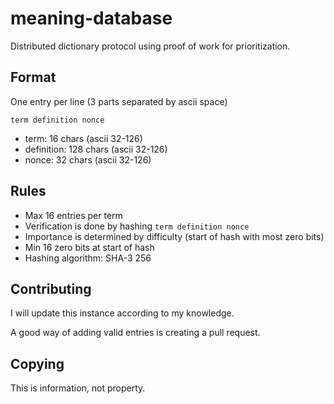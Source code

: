 # meaning-database
Distributed dictionary protocol using proof of work for prioritization.

## Format
One entry per line (3 parts separated by ascii space)

`term definition nonce`
- term: 16 chars (ascii 32-126)
- definition: 128 chars (ascii 32-126)
- nonce: 32 chars (ascii 32-126)

## Rules
- Max 16 entries per term
- Verification is done by hashing `term definition nonce`
- Importance is determined by difficulty (start of hash with most zero bits)
- Min 16 zero bits at start of hash
- Hashing algorithm: SHA-3 256

## Contributing
I will update this instance according to my knowledge.

A good way of adding valid entries is creating a pull request.

## Copying
This is information, not property.
